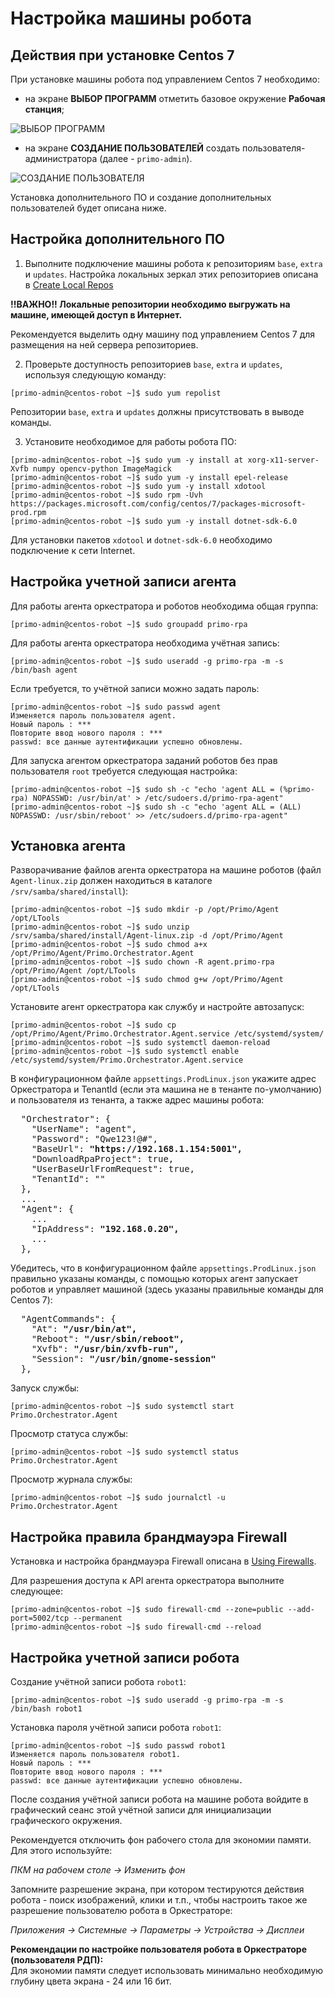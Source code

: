 # Настройка машины робота

## Действия при установке Centos 7

При установке машины робота под управлением Centos 7 необходимо:
- на экране **ВЫБОР ПРОГРАММ** отметить базовое окружение **Рабочая станция**;

![ВЫБОР ПРОГРАММ](centos-install-software.png)

- на экране **СОЗДАНИЕ ПОЛЬЗОВАТЕЛЕЙ** создать пользователя-администратора (далее - `primo-admin`).

![СОЗДАНИЕ ПОЛЬЗОВАТЕЛЯ](centos-create-admin.png)

Установка дополнительного ПО и создание дополнительных пользователей будет описана ниже.

## Настройка дополнительного ПО

1. Выполните подключение машины робота к репозиториям `base`, `extra` и `updates`. Настройка локальных зеркал этих репозиториев описана в [Create Local Repos](https://wiki.centos.org/HowTos(2f)CreateLocalRepos.html)

**!!ВАЖНО!! Локальные репозитории необходимо выгружать на машине, имеющей доступ в Интернет.**

Рекомендуется выделить одну машину под управлением Centos 7 для размещения на ней сервера репозиториев.


2. Проверьте доступность репозиториев `base`, `extra` и `updates`, используя следующую команду:
```
[primo-admin@centos-robot ~]$ sudo yum repolist
```

Репозитории `base`, `extra` и `updates` должны присутствовать в выводе команды.

3. Установите необходимое для работы робота ПО:
```
[primo-admin@centos-robot ~]$ sudo yum -y install at xorg-x11-server-Xvfb numpy opencv-python ImageMagick
[primo-admin@centos-robot ~]$ sudo yum -y install epel-release
[primo-admin@centos-robot ~]$ sudo yum -y install xdotool
[primo-admin@centos-robot ~]$ sudo rpm -Uvh https://packages.microsoft.com/config/centos/7/packages-microsoft-prod.rpm
[primo-admin@centos-robot ~]$ sudo yum -y install dotnet-sdk-6.0
```

Для установки пакетов `xdotool` и `dotnet-sdk-6.0` необходимо подключение к сети Internet.

## Настройка учетной записи агента

Для работы агента оркестратора и роботов необходима общая группа:
```
[primo-admin@centos-robot ~]$ sudo groupadd primo-rpa
```

Для работы агента оркестратора необходима учётная запись:
```
[primo-admin@centos-robot ~]$ sudo useradd -g primo-rpa -m -s /bin/bash agent
```

Если требуется, то учётной записи можно задать пароль:
```
[primo-admin@centos-robot ~]$ sudo passwd agent
Изменяется пароль пользователя agent.
Новый пароль : ***
Повторите ввод нового пароля : ***
passwd: все данные аутентификации успешно обновлены.
```

Для запуска агентом оркестратора заданий роботов без прав пользователя `root` требуется следующая настройка:
```
[primo-admin@centos-robot ~]$ sudo sh -c "echo 'agent ALL = (%primo-rpa) NOPASSWD: /usr/bin/at' > /etc/sudoers.d/primo-rpa-agent"
[primo-admin@centos-robot ~]$ sudo sh -c "echo 'agent ALL = (ALL) NOPASSWD: /usr/sbin/reboot' >> /etc/sudoers.d/primo-rpa-agent"
```

## Установка агента

Разворачивание файлов агента оркестратора на машине роботов (файл `Agent-linux.zip` должен находиться в каталоге `/srv/samba/shared/install`):
```
[primo-admin@centos-robot ~]$ sudo mkdir -p /opt/Primo/Agent /opt/LTools
[primo-admin@centos-robot ~]$ sudo unzip /srv/samba/shared/install/Agent-linux.zip -d /opt/Primo/Agent
[primo-admin@centos-robot ~]$ sudo chmod a+x /opt/Primo/Agent/Primo.Orchestrator.Agent
[primo-admin@centos-robot ~]$ sudo chown -R agent.primo-rpa /opt/Primo/Agent /opt/LTools
[primo-admin@centos-robot ~]$ sudo chmod g+w /opt/Primo/Agent /opt/LTools
```

Установите агент оркестратора как службу и настройте автозапуск:
```
[primo-admin@centos-robot ~]$ sudo cp /opt/Primo/Agent/Primo.Orchestrator.Agent.service /etc/systemd/system/
[primo-admin@centos-robot ~]$ sudo systemctl daemon-reload
[primo-admin@centos-robot ~]$ sudo systemctl enable /etc/systemd/system/Primo.Orchestrator.Agent.service
```

В конфигурационном файле `appsettings.ProdLinux.json` укажите адрес Оркестратора и TenantId (если эта машина не в тенанте по-умолчанию) и пользователя из тенанта, а также адрес машины робота:
<pre>
  "Orchestrator": {
    "UserName": "agent",
    "Password": "Qwe123!@#",
    "BaseUrl": <b>"https://192.168.1.154:5001",</b>
    "DownloadRpaProject": true,
    "UserBaseUrlFromRequest": true,
    "TenantId": ""
  },
  ...
  "Agent": {
    ...
    "IpAddress": <b>"192.168.0.20",</b>
    ...
  },
</pre>

Убедитесь, что в конфигурационном файле `appsettings.ProdLinux.json` правильно указаны команды, с помощью которых агент запускает роботов и управляет машиной (здесь указаны правильные команды для Centos 7):
<pre>
  "AgentCommands": {
    "At": <b>"/usr/bin/at",</b>
    "Reboot": <b>"/usr/sbin/reboot",</b>
    "Xvfb": <b>"/usr/bin/xvfb-run",</b>
    "Session": <b>"/usr/bin/gnome-session"</b>
  },
</pre>

Запуск службы:
```
[primo-admin@centos-robot ~]$ sudo systemctl start Primo.Orchestrator.Agent
```

Просмотр статуса службы:
```
[primo-admin@centos-robot ~]$ sudo systemctl status Primo.Orchestrator.Agent
```

Просмотр журнала службы:
```
[primo-admin@centos-robot ~]$ sudo journalctl -u Primo.Orchestrator.Agent
```

## Настройка правила брандмауэра Firewall

Установка и настройка брандмауэра Firewall описана в [Using Firewalls](https://access.redhat.com/documentation/en-us/red_hat_enterprise_linux/7/html/security_guide/sec-using_firewalls).

Для разрешения доступа к API агента оркестратора выполните следующее:
```
[primo-admin@centos-robot ~]$ sudo firewall-cmd --zone=public --add-port=5002/tcp --permanent
[primo-admin@centos-robot ~]$ sudo firewall-cmd --reload
```

## Настройка учетной записи робота

Создание учётной записи робота `robot1`:
```
[primo-admin@centos-robot ~]$ sudo useradd -g primo-rpa -m -s /bin/bash robot1
```

Установка пароля учётной записи робота `robot1`:
```
[primo-admin@centos-robot ~]$ sudo passwd robot1
Изменяется пароль пользователя robot1.
Новый пароль : ***
Повторите ввод нового пароля : ***
passwd: все данные аутентификации успешно обновлены.
```

После создания учётной записи робота на машине робота войдите в графический сеанс этой учётной записи для инициализации графического окружения.

Рекомендуется отключить фон рабочего стола для экономии памяти. Для этого используйте: 

*ПКМ на рабочем столе -> Изменить фон*

Запомните разрешение экрана, при котором тестируются действия робота - поиск изображений, клики и т.п., чтобы настроить такое же разрешение пользователю робота в Оркестраторе:

*Приложения -> Системные -> Параметры -> Устройства -> Дисплеи*

**Рекомендации по настройке пользователя робота в Оркестраторе (пользователя РДП):**  
Для экономии памяти следует использовать минимально необходимую глубину цвета экрана - 24 или 16 бит.
